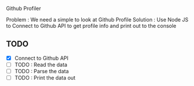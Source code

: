 Github Profiler

Problem : We need a simple to look at Github Profile
Solution : Use Node JS to Connect to Github API to 
get profile info and print out to the console

## TODO

* [x] Connect to Github API
* [ ] TODO : Read the data
* [ ] TODO : Parse the data
* [ ] TODO : Print the data out